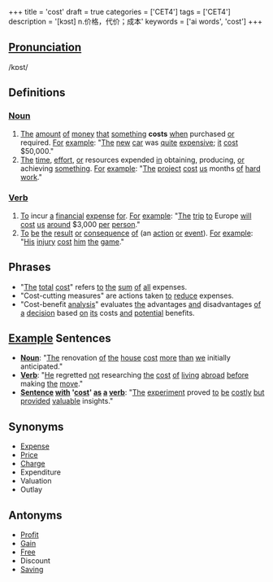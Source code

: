 +++
title = 'cost'
draft = true
categories = ['CET4']
tags = ['CET4']
description = '[kɔst] n.价格，代价；成本'
keywords = ['ai words', 'cost']
+++

## [Pronunciation](/post/pronunciation/)
/kɒst/

## Definitions
### [Noun](/post/noun/)
1. [The](/post/the/) [amount](/post/amount/) [of](/post/of/) [money](/post/money/) [that](/post/that/) [something](/post/something/) **costs** [when](/post/when/) purchased [or](/post/or/) required. [For](/post/for/) [example](/post/example/): "[The](/post/the/) [new](/post/new/) [car](/post/car/) was [quite](/post/quite/) [expensive](/post/expensive/); [it](/post/it/) [cost](/post/cost/) $50,000."
2. [The](/post/the/) [time](/post/time/), [effort](/post/effort/), [or](/post/or/) resources expended [in](/post/in/) obtaining, producing, [or](/post/or/) achieving [something](/post/something/). [For](/post/for/) [example](/post/example/): "[The](/post/the/) [project](/post/project/) [cost](/post/cost/) [us](/post/us/) months [of](/post/of/) [hard](/post/hard/) [work](/post/work/)."

### [Verb](/post/verb/)
1. [To](/post/to/) incur [a](/post/a/) [financial](/post/financial/) [expense](/post/expense/) [for](/post/for/). [For](/post/for/) [example](/post/example/): "[The](/post/the/) [trip](/post/trip/) [to](/post/to/) Europe [will](/post/will/) [cost](/post/cost/) [us](/post/us/) [around](/post/around/) $3,000 [per](/post/per/) [person](/post/person/)."
2. [To](/post/to/) [be](/post/be/) [the](/post/the/) [result](/post/result/) [or](/post/or/) [consequence](/post/consequence/) [of](/post/of/) (an [action](/post/action/) [or](/post/or/) [event](/post/event/)). [For](/post/for/) [example](/post/example/): "[His](/post/his/) [injury](/post/injury/) [cost](/post/cost/) [him](/post/him/) [the](/post/the/) [game](/post/game/)."

## Phrases
- "[The](/post/the/) [total](/post/total/) [cost](/post/cost/)" refers [to](/post/to/) [the](/post/the/) [sum](/post/sum/) [of](/post/of/) [all](/post/all/) expenses.
- "Cost-cutting measures" are actions taken [to](/post/to/) [reduce](/post/reduce/) expenses.
- "Cost-benefit [analysis](/post/analysis/)" evaluates [the](/post/the/) advantages [and](/post/and/) disadvantages [of](/post/of/) [a](/post/a/) [decision](/post/decision/) based [on](/post/on/) [its](/post/its/) costs [and](/post/and/) [potential](/post/potential/) benefits.

## [Example](/post/example/) Sentences
- **[Noun](/post/noun/)**: "[The](/post/the/) renovation [of](/post/of/) [the](/post/the/) [house](/post/house/) [cost](/post/cost/) [more](/post/more/) [than](/post/than/) [we](/post/we/) initially anticipated."
- **[Verb](/post/verb/)**: "[He](/post/he/) regretted [not](/post/not/) researching [the](/post/the/) [cost](/post/cost/) [of](/post/of/) [living](/post/living/) [abroad](/post/abroad/) [before](/post/before/) making [the](/post/the/) [move](/post/move/)."
- **[Sentence](/post/sentence/) [with](/post/with/) '[cost](/post/cost/)' [as](/post/as/) [a](/post/a/) [verb](/post/verb/)**: "[The](/post/the/) [experiment](/post/experiment/) proved [to](/post/to/) [be](/post/be/) [costly](/post/costly/) [but](/post/but/) [provided](/post/provided/) [valuable](/post/valuable/) insights."

## Synonyms
- [Expense](/post/expense/)
- [Price](/post/price/)
- [Charge](/post/charge/)
- Expenditure
- Valuation
- Outlay

## Antonyms
- [Profit](/post/profit/)
- [Gain](/post/gain/)
- [Free](/post/free/)
- Discount
- [Saving](/post/saving/)
